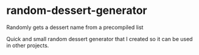# random-dessert-generator
Randomly gets a dessert name from a precompiled list

Quick and small random dessert generator that I created so it can be used in other projects.
